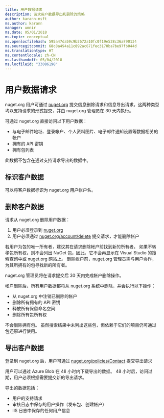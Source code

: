 ```yaml
---
title: 用户数据请求
description: 请求用户数据导出和删除的策略
author: karann-msft
ms.author: karann
manager: unnir
ms.date: 05/01/2018
ms.topic: conceptual
ms.openlocfilehash: 595a47da59c9b2672a10fc0f19e528c36a790134
ms.sourcegitcommit: 68c8a494a11c892ac671fec3170ba7be97fb044d
ms.translationtype: HT
ms.contentlocale: zh-CN
ms.lasthandoff: 05/04/2018
ms.locfileid: "33086198"
---
```

# <a name="user-data-requests"></a>用户数据请求

nuget.org 用户可通过 [nuget.org](https://www.nuget.org) 提交信息删除请求和信息导出请求。这两种类型均以支持请求的形式提交，并由 nuget.org 管理员在 30 天内执行。

可通过 nuget.org 直接访问以下用户数据：

* 与电子邮件地址、登录帐户、个人资料图片、电子邮件通知设置等数据相关的帐户
* 拥有的 API 密钥
* 拥有包列表

此数据不包含在通过支持请求导出的数据中。

## <a name="identifying-customer-data"></a>标识客户数据

可以将客户数据标识为 nuget.org 用户帐户名。

## <a name="deleting-customer-data"></a>删除客户数据

请求从 nuget.org 删除用户数据：

1. 用户必须登录到 [nuget.org](https://www.nuget.org)
1. 用户必须通过 [nuget.org/account/delete](https://www.nuget.org/account/delete) 提交请求，才能删除帐户

若用户为包的唯一所有者，建议其在请求删除帐户前找到新的所有者。 如果不转移包所有权，则不会列出 NuGet 包，因此，它不会再显示在 Visual Studio 的搜索查询中或 nuget.org 网站上。 删除帐户前，nuget.org 管理员需与用户协作，为其所拥有的包寻找新的所有者。

nuget.org 管理员将在请求提交后 30 天内完成帐户删除操作。

帐户删除后，所有用户数据都将从 nuget.org 系统中删除，并会执行以下操作：

* 从 nuget.org 中注销已删除的帐户
* 删除所有拥有的 API 密钥
* 释放所有保留命名空间
* 删除所有包所有权

不会删除拥有包。 虽然搜索结果中未列出这些包，但依赖于它们的项目仍可通过包还原进行使用。

## <a name="exporting-customer-data"></a>导出客户数据

登录到 nuget.org 后，用户可通过 [nuget.org/policies/Contact](https://www.nuget.org/policies/Contact) 提交导出请求

用户可以通过 Azure Blob 在 48 小时内下载导出的数据。 48 小时后，访问过期，用户必须根据需要提交新的导出请求。

导出的数据包括：

* 用户的支持请求
* 审核日志中保存的用户操作（发布包、创建帐户）
* IIS 日志中保存的任何用户信息
